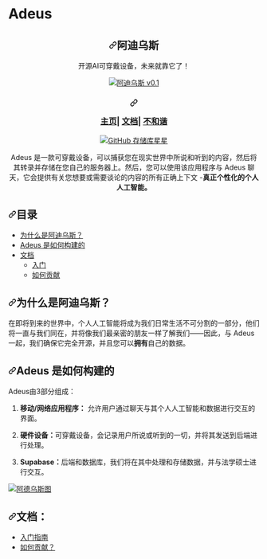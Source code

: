 

# **Adeus**

<div class="Box-sc-g0xbh4-0 bJMeLZ js-snippet-clipboard-copy-unpositioned" data-hpc="true"><article class="markdown-body entry-content container-lg" itemprop="text"><div align="center" dir="auto">
<h1 tabindex="-1" dir="auto"><a id="user-content-adeus" class="anchor" aria-hidden="true" tabindex="-1" href="#adeus"><svg class="octicon octicon-link" viewBox="0 0 16 16" version="1.1" width="16" height="16" aria-hidden="true"><path d="m7.775 3.275 1.25-1.25a3.5 3.5 0 1 1 4.95 4.95l-2.5 2.5a3.5 3.5 0 0 1-4.95 0 .751.751 0 0 1 .018-1.042.751.751 0 0 1 1.042-.018 1.998 1.998 0 0 0 2.83 0l2.5-2.5a2.002 2.002 0 0 0-2.83-2.83l-1.25 1.25a.751.751 0 0 1-1.042-.018.751.751 0 0 1-.018-1.042Zm-4.69 9.64a1.998 1.998 0 0 0 2.83 0l1.25-1.25a.751.751 0 0 1 1.042.018.751.751 0 0 1 .018 1.042l-1.25 1.25a3.5 3.5 0 1 1-4.95-4.95l2.5-2.5a3.5 3.5 0 0 1 4.95 0 .751.751 0 0 1-.018 1.042.751.751 0 0 1-1.042.018 1.998 1.998 0 0 0-2.83 0l-2.5 2.5a1.998 1.998 0 0 0 0 2.83Z"></path></svg></a><strong><font style="vertical-align: inherit;"><font style="vertical-align: inherit;">阿迪乌斯</font></font></strong></h1>
<p dir="auto"><font style="vertical-align: inherit;"><font style="vertical-align: inherit;">开源AI可穿戴设备，未来就靠它了！</font></font></p>
<p dir="auto"><a target="_blank" rel="noopener noreferrer" href="https://github.com/adamcohenhillel/ADeus/blob/main/docs/images/adeus_01.jpeg"><img src="https://github.com/adamcohenhillel/ADeus/raw/main/docs/images/adeus_01.jpeg" alt="阿迪乌斯 v0.1" style="max-width: 100%;"></a></p>
<h3 tabindex="-1" dir="auto"><a id="user-content-homepage--documentation--discord" class="anchor" aria-hidden="true" tabindex="-1" href="#homepage--documentation--discord"><svg class="octicon octicon-link" viewBox="0 0 16 16" version="1.1" width="16" height="16" aria-hidden="true"><path d="m7.775 3.275 1.25-1.25a3.5 3.5 0 1 1 4.95 4.95l-2.5 2.5a3.5 3.5 0 0 1-4.95 0 .751.751 0 0 1 .018-1.042.751.751 0 0 1 1.042-.018 1.998 1.998 0 0 0 2.83 0l2.5-2.5a2.002 2.002 0 0 0-2.83-2.83l-1.25 1.25a.751.751 0 0 1-1.042-.018.751.751 0 0 1-.018-1.042Zm-4.69 9.64a1.998 1.998 0 0 0 2.83 0l1.25-1.25a.751.751 0 0 1 1.042.018.751.751 0 0 1 .018 1.042l-1.25 1.25a3.5 3.5 0 1 1-4.95-4.95l2.5-2.5a3.5 3.5 0 0 1 4.95 0 .751.751 0 0 1-.018 1.042.751.751 0 0 1-1.042.018 1.998 1.998 0 0 0-2.83 0l-2.5 2.5a1.998 1.998 0 0 0 0 2.83Z"></path></svg></a>
<p dir="auto"><a href="https://www.adeus.ai/" rel="nofollow"><font style="vertical-align: inherit;"><font style="vertical-align: inherit;">主页</font></font></a><font style="vertical-align: inherit;"><font style="vertical-align: inherit;">| </font></font><a href="https://docs.adeus.ai/" rel="nofollow"><font style="vertical-align: inherit;"><font style="vertical-align: inherit;">文档</font></font></a><font style="vertical-align: inherit;"><font style="vertical-align: inherit;">| </font></font><a href="https://discord.gg/N5c6KXBgWW" rel="nofollow"><font style="vertical-align: inherit;"><font style="vertical-align: inherit;">不和谐</font></font></a></p>
</h3>
<p dir="auto"><a href="https://github.com/adamcohenhillel/ADeus"><img src="https://camo.githubusercontent.com/9e930963f79276d7c01c8647cdbccfd9623643574582d3d9f9998a6cc584f583/68747470733a2f2f696d672e736869656c64732e696f2f6769746875622f73746172732f6164616d636f68656e68696c6c656c2f4144657573" alt="GitHub 存储库星星" data-canonical-src="https://img.shields.io/github/stars/adamcohenhillel/ADeus" style="max-width: 100%;"></a></p>
<p dir="auto"><font style="vertical-align: inherit;"><font style="vertical-align: inherit;">Adeus 是一款可穿戴设备，可以捕获您在现实世界中所说和听到的内容，然后将其转录并存储在您自己的服务器上。</font><font style="vertical-align: inherit;">然后，您可以使用该应用程序与 Adeus 聊天，它会提供有关您想要或需要谈论的内容的所有正确上下文 -</font></font><strong><font style="vertical-align: inherit;"><font style="vertical-align: inherit;">真正个性化的个人人工智能。</font></font></strong></p>
</div>
<h2 tabindex="-1" dir="auto"><a id="user-content-table-of-contents" class="anchor" aria-hidden="true" tabindex="-1" href="#table-of-contents"><svg class="octicon octicon-link" viewBox="0 0 16 16" version="1.1" width="16" height="16" aria-hidden="true"><path d="m7.775 3.275 1.25-1.25a3.5 3.5 0 1 1 4.95 4.95l-2.5 2.5a3.5 3.5 0 0 1-4.95 0 .751.751 0 0 1 .018-1.042.751.751 0 0 1 1.042-.018 1.998 1.998 0 0 0 2.83 0l2.5-2.5a2.002 2.002 0 0 0-2.83-2.83l-1.25 1.25a.751.751 0 0 1-1.042-.018.751.751 0 0 1-.018-1.042Zm-4.69 9.64a1.998 1.998 0 0 0 2.83 0l1.25-1.25a.751.751 0 0 1 1.042.018.751.751 0 0 1 .018 1.042l-1.25 1.25a3.5 3.5 0 1 1-4.95-4.95l2.5-2.5a3.5 3.5 0 0 1 4.95 0 .751.751 0 0 1-.018 1.042.751.751 0 0 1-1.042.018 1.998 1.998 0 0 0-2.83 0l-2.5 2.5a1.998 1.998 0 0 0 0 2.83Z"></path></svg></a><font style="vertical-align: inherit;"><font style="vertical-align: inherit;">目录</font></font></h2>
<ul dir="auto">
<li><a href="#why-adeus"><font style="vertical-align: inherit;"><font style="vertical-align: inherit;">为什么是阿迪乌斯？</font></font></a></li>
<li><a href="#how-adeus-is-built"><font style="vertical-align: inherit;"><font style="vertical-align: inherit;">Adeus 是如何构建的</font></font></a></li>
<li><a href="#documentation"><font style="vertical-align: inherit;"><font style="vertical-align: inherit;">文档</font></font></a>
<ul dir="auto">
<li><a href="https://docs.adeus.ai/getting_started.html" rel="nofollow"><font style="vertical-align: inherit;"><font style="vertical-align: inherit;">入门</font></font></a></li>
<li><a href="https://docs.adeus.ai/#how-to-contribute" rel="nofollow"><font style="vertical-align: inherit;"><font style="vertical-align: inherit;">如何贡献</font></font></a></li>
</ul>
</li>
</ul>
<h2 tabindex="-1" dir="auto"><a id="user-content-why-adeus" class="anchor" aria-hidden="true" tabindex="-1" href="#why-adeus"><svg class="octicon octicon-link" viewBox="0 0 16 16" version="1.1" width="16" height="16" aria-hidden="true"><path d="m7.775 3.275 1.25-1.25a3.5 3.5 0 1 1 4.95 4.95l-2.5 2.5a3.5 3.5 0 0 1-4.95 0 .751.751 0 0 1 .018-1.042.751.751 0 0 1 1.042-.018 1.998 1.998 0 0 0 2.83 0l2.5-2.5a2.002 2.002 0 0 0-2.83-2.83l-1.25 1.25a.751.751 0 0 1-1.042-.018.751.751 0 0 1-.018-1.042Zm-4.69 9.64a1.998 1.998 0 0 0 2.83 0l1.25-1.25a.751.751 0 0 1 1.042.018.751.751 0 0 1 .018 1.042l-1.25 1.25a3.5 3.5 0 1 1-4.95-4.95l2.5-2.5a3.5 3.5 0 0 1 4.95 0 .751.751 0 0 1-.018 1.042.751.751 0 0 1-1.042.018 1.998 1.998 0 0 0-2.83 0l-2.5 2.5a1.998 1.998 0 0 0 0 2.83Z"></path></svg></a><font style="vertical-align: inherit;"><font style="vertical-align: inherit;">为什么是阿迪乌斯？</font></font></h2>
<p dir="auto"><font style="vertical-align: inherit;"><font style="vertical-align: inherit;">在即将到来的世界中，个人人工智能将成为我们日常生活不可分割的一部分，他们将一直与我们同在，并将像我们最亲密的朋友一样了解我们——因此，与 Adeus 一起，我们确保它完全开源，并且您可以</font></font><strong><font style="vertical-align: inherit;"><font style="vertical-align: inherit;">拥有</font></font></strong><font style="vertical-align: inherit;"><font style="vertical-align: inherit;">自己的数据。</font></font></p>
<h2 tabindex="-1" dir="auto"><a id="user-content-how-adeus-is-built" class="anchor" aria-hidden="true" tabindex="-1" href="#how-adeus-is-built"><svg class="octicon octicon-link" viewBox="0 0 16 16" version="1.1" width="16" height="16" aria-hidden="true"><path d="m7.775 3.275 1.25-1.25a3.5 3.5 0 1 1 4.95 4.95l-2.5 2.5a3.5 3.5 0 0 1-4.95 0 .751.751 0 0 1 .018-1.042.751.751 0 0 1 1.042-.018 1.998 1.998 0 0 0 2.83 0l2.5-2.5a2.002 2.002 0 0 0-2.83-2.83l-1.25 1.25a.751.751 0 0 1-1.042-.018.751.751 0 0 1-.018-1.042Zm-4.69 9.64a1.998 1.998 0 0 0 2.83 0l1.25-1.25a.751.751 0 0 1 1.042.018.751.751 0 0 1 .018 1.042l-1.25 1.25a3.5 3.5 0 1 1-4.95-4.95l2.5-2.5a3.5 3.5 0 0 1 4.95 0 .751.751 0 0 1-.018 1.042.751.751 0 0 1-1.042.018 1.998 1.998 0 0 0-2.83 0l-2.5 2.5a1.998 1.998 0 0 0 0 2.83Z"></path></svg></a><font style="vertical-align: inherit;"><font style="vertical-align: inherit;">Adeus 是如何构建的</font></font></h2>
<p dir="auto"><font style="vertical-align: inherit;"><font style="vertical-align: inherit;">Adeus由3部分组成：</font></font></p>
<ol dir="auto">
<li>
<p dir="auto"><strong><font style="vertical-align: inherit;"><font style="vertical-align: inherit;">移动/网络应用程序：</font></font></strong><font style="vertical-align: inherit;"><font style="vertical-align: inherit;">
允许用户通过聊天与其个人人工智能和数据进行交互的界面。</font></font></p>
</li>
<li>
<p dir="auto"><strong><font style="vertical-align: inherit;"><font style="vertical-align: inherit;">硬件设备：</font></font></strong><font style="vertical-align: inherit;"><font style="vertical-align: inherit;">可穿戴设备，会记录用户所说或听到的一切，并将其发送到后端进行处理。</font></font></p>
</li>
<li>
<p dir="auto"><strong><font style="vertical-align: inherit;"><font style="vertical-align: inherit;">Supabase：</font></font></strong><font style="vertical-align: inherit;"><font style="vertical-align: inherit;">后端和数据库，我们将在其中处理和存储数据，并与法学硕士进行交互。</font></font></p>
</li>
</ol>
<p dir="auto"><a target="_blank" rel="noopener noreferrer" href="/adamcohenhillel/ADeus/blob/main/docs/images/adeus_diagram.png"><img src="/adamcohenhillel/ADeus/raw/main/docs/images/adeus_diagram.png" alt="阿德乌斯图" style="max-width: 100%;"></a></p>
<h2 tabindex="-1" dir="auto"><a id="user-content-documentation" class="anchor" aria-hidden="true" tabindex="-1" href="#documentation"><svg class="octicon octicon-link" viewBox="0 0 16 16" version="1.1" width="16" height="16" aria-hidden="true"><path d="m7.775 3.275 1.25-1.25a3.5 3.5 0 1 1 4.95 4.95l-2.5 2.5a3.5 3.5 0 0 1-4.95 0 .751.751 0 0 1 .018-1.042.751.751 0 0 1 1.042-.018 1.998 1.998 0 0 0 2.83 0l2.5-2.5a2.002 2.002 0 0 0-2.83-2.83l-1.25 1.25a.751.751 0 0 1-1.042-.018.751.751 0 0 1-.018-1.042Zm-4.69 9.64a1.998 1.998 0 0 0 2.83 0l1.25-1.25a.751.751 0 0 1 1.042.018.751.751 0 0 1 .018 1.042l-1.25 1.25a3.5 3.5 0 1 1-4.95-4.95l2.5-2.5a3.5 3.5 0 0 1 4.95 0 .751.751 0 0 1-.018 1.042.751.751 0 0 1-1.042.018 1.998 1.998 0 0 0-2.83 0l-2.5 2.5a1.998 1.998 0 0 0 0 2.83Z"></path></svg></a><font style="vertical-align: inherit;"><font style="vertical-align: inherit;">文档：</font></font></h2>
<ul dir="auto">
<li><a href="https://docs.adeus.ai/getting_started.html#1-backend-supabase" rel="nofollow"><font style="vertical-align: inherit;"><font style="vertical-align: inherit;">入门指南</font></font></a></li>
<li><a href="https://docs.adeus.ai/#how-to-contribute" rel="nofollow"><font style="vertical-align: inherit;"><font style="vertical-align: inherit;">如何贡献？</font></font></a></li>
</ul>
</article></div>
